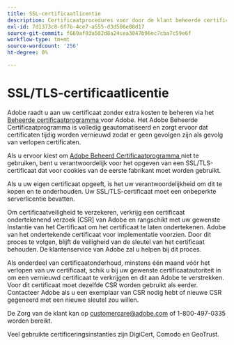 ```yaml
---
title: SSL-certificaatlicentie
description: Certificaatprocedures voor door de klant beheerde certificaten
exl-id: 7d1373c8-6f7b-4ce7-a555-d3d506e08d17
source-git-commit: f669af03a502d8a24cea3047b96ec7cba7c59e6f
workflow-type: tm+mt
source-wordcount: '256'
ht-degree: 0%

---
```


# SSL/TLS-certificaatlicentie

Adobe raadt u aan uw certificaat zonder extra kosten te beheren via het [Beheerde certificaatprogramma ](https://experienceleague.adobe.com/docs/core-services/interface/ec-cookies/cookies-first-party.html) voor Adobe. Het Adobe Beheerde Certificaatprogramma is volledig geautomatiseerd en zorgt ervoor dat certificaten tijdig worden vernieuwd zodat er geen gevolgen zijn als gevolg van verlopen certificaten.

Als u ervoor kiest om [Adobe Beheerd Certificaatprogramma ](https://experienceleague.adobe.com/docs/core-services/interface/ec-cookies/cookies-first-party.html) niet te gebruiken, bent u verantwoordelijk voor het opgeven van een SSL/TLS-certificaat dat voor cookies van de eerste fabrikant moet worden gebruikt.

Als u uw eigen certificaat opgeeft, is het uw verantwoordelijkheid om dit te kopen en te onderhouden.  Uw SSL/TLS-certificaat moet een onbeperkte serverlicentie bevatten.

Om certificaatveiligheid te verzekeren, verkrijg een certificaat ondertekenend verzoek [CSR] van Adobe en rangschikt met uw gewenste Instantie van het Certificaat om het certificaat te laten ondertekenen.  Adobe van het ondertekende certificaat voor implementatie voorzien.  Door dit proces te volgen, blijft de veiligheid van de sleutel van het certificaat behouden.  De klantenservice van Adobe zal u helpen bij dit proces.

Als onderdeel van certificaatonderhoud, minstens één maand vóór het verlopen van uw certificaat, schik u bij uw gewenste certificaatautoriteit in om een vernieuwd certificaat te verkrijgen en dit aan Adobe te verstrekken.  Voor dit certificaat moet dezelfde CSR worden gebruikt als eerder.  Contacteer Adobe als u een exemplaar van CSR nodig hebt of nieuwe CSR gegeneerd met een nieuwe sleutel zou willen.

De Zorg van de klant kan op customercare@adobe.com of 1-800-497-0335 worden bereikt.

Veel gebruikte certificeringsinstanties zijn DigiCert, Comodo en GeoTrust.
